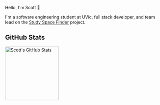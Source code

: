 Hello, I'm Scott 👋

I'm a software engineering student at UVic, full stack developer, and team lead on the [Study Space Finder](https://github.com/VikeLabs/StudySpaceFinder) project.

## GitHub Stats
<p align="left">
<!--    <img align="center" height="175" alt="Scott-Kenning's GitHub Stats" src="https://github-readme-stats.vercel.app/api?username=Scott-Kenning&theme=github_dark&show_icons=true&count_private=true&disable_animations=true&include_all_commits=true" /> -->

  <img align="center" height="175" alt="Scott's GitHub Stats" src="https://github-readme-stats.vercel.app/api/top-langs/?username=Scott-Kenning&layout=compact&theme=github_dark" />
</p>
